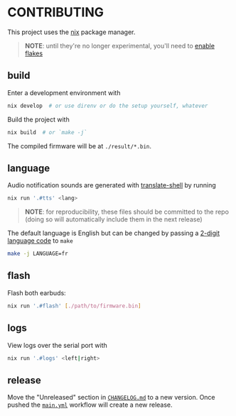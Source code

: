# CONTRIBUTING

This project uses the [nix](https://nixos.org/download.html) package manager.

> **NOTE**: until they're no longer experimental, you'll need to [enable flakes](https://nixos.wiki/wiki/Flakes#Enable_flakes)

## build

Enter a development environment with

```sh
nix develop  # or use direnv or do the setup yourself, whatever
```

Build the project with

```sh
nix build  # or `make -j`
```

The compiled firmware will be at `./result/*.bin`.

## language

Audio notification sounds are generated with [translate-shell](https://github.com/soimort/translate-shell) by running

```sh
nix run '.#tts' <lang>
```

> **NOTE**: for reproducibility, these files should be committed to the repo (doing so will automatically include them in the next release)

The default language is English but can be changed by passing a [2-digit language code](https://en.wikipedia.org/wiki/List_of_ISO_639-1_codes) to `make`

```sh
make -j LANGUAGE=fr
```

## flash

Flash both earbuds:

```sh
nix run '.#flash' [./path/to/firmware.bin]
```

## logs

View logs over the serial port with

```sh
nix run '.#logs' <left|right>
```

## release

Move the "Unreleased" section in [`CHANGELOG.md`](./CHANGELOG.md) to a new version.
Once pushed the [`main.yml`](./.github/workflows/main.yml) workflow will create a new release.
